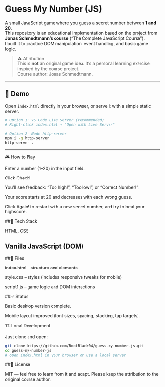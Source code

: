 # Guess My Number (JS)

A small JavaScript game where you guess a secret number between **1 and 20**.  
This repository is an educational implementation based on the project from **Jonas Schmedtmann’s course** (“The Complete JavaScript Course”).  
I built it to practice DOM manipulation, event handling, and basic game logic.

> ⚠️ Attribution  
> This is **not** an original game idea. It’s a personal learning exercise inspired by the course project.  
> Course author: Jonas Schmedtmann.

---

## 🚀 Demo
Open `index.html` directly in your browser, or serve it with a simple static server.

```bash
# Option 1: VS Code Live Server (recommended)
# Right-click index.html → "Open with Live Server"

# Option 2: Node http-server
npm i -g http-server
http-server .

```
---
🎮 How to Play

Enter a number (1–20) in the input field.

Click Check!

You’ll see feedback: “Too high!”, “Too low!”, or “Correct Number!”.

Your score starts at 20 and decreases with each wrong guess.

Click Again! to restart with a new secret number, and try to beat your highscore.

##🧩 Tech Stack

HTML, CSS

Vanilla JavaScript (DOM)
---
##📁 Files

index.html – structure and elements

style.css – styles (includes responsive tweaks for mobile)

script1.js – game logic and DOM interactions

##✅ Status

Basic desktop version complete.

Mobile layout improved (font sizes, spacing, stacking, tap targets).

🏗 Local Development

Just clone and open:
```bash
git clone https://github.com/RootBlack04/guess-my-number-js.git
cd guess-my-number-js
# open index.html in your browser or use a local server
```
##📜 License

MIT — feel free to learn from it and adapt.
Please keep the attribution to the original course author.
